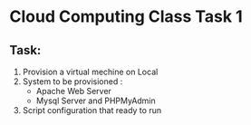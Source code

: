 # Cloud Computing Class Task 1

## Task:

1. Provision a virtual mechine on Local
2. System to be provisioned :
   - Apache Web Server
   - Mysql Server and PHPMyAdmin
3. Script configuration that ready to run
